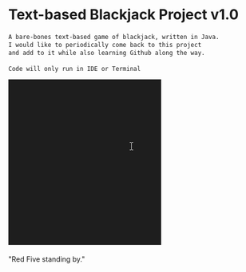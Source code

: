 # Text-based Blackjack Project v1.0
    A bare-bones text-based game of blackjack, written in Java.
    I would like to periodically come back to this project
    and add to it while also learning Github along the way.

    Code will only run in IDE or Terminal
![](BlackJackOutputGif.gif)
<br/>
<br/>"Red Five standing by."